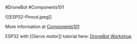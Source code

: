 #DroneBot #Components101

![[ESP32-Pinout.jpeg]]



More information at [Components101](https://components101.com/microcontrollers/esp32-devkitc)

ESP32 with [[Servo motor]] tutorial here: [DroneBot Workshop](https://dronebotworkshop.com/esp32-servo/)